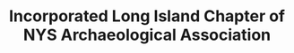 ---
layout: repo
title: "Incorporated Long Island Chapter of NYS Archaeological Association"
id: 22552
permalink: repos/22552/
---